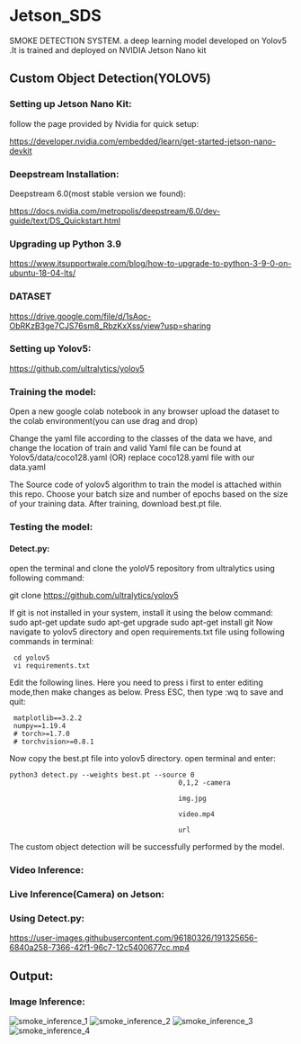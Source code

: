 # Jetson_SDS
SMOKE DETECTION SYSTEM. a deep learning model developed on Yolov5 .It is trained and deployed on NVIDIA Jetson Nano kit

## Custom Object Detection(YOLOV5)

### Setting up Jetson Nano Kit:
 follow the page provided by Nvidia for quick setup:
 
 https://developer.nvidia.com/embedded/learn/get-started-jetson-nano-devkit
 
### Deepstream Installation:
Deepstream 6.0(most stable version we found):

https://docs.nvidia.com/metropolis/deepstream/6.0/dev-guide/text/DS_Quickstart.html

### Upgrading up Python 3.9

https://www.itsupportwale.com/blog/how-to-upgrade-to-python-3-9-0-on-ubuntu-18-04-lts/

### DATASET

https://drive.google.com/file/d/1sAoc-ObRKzB3ge7CJS76sm8_RbzKxXss/view?usp=sharing

### Setting up Yolov5:
https://github.com/ultralytics/yolov5

### Training the model:
Open a new google colab notebook in any browser
upload the dataset to the colab environment(you can use drag and drop)

Change the yaml file according to the classes of the data we have, and change the location of train and valid
Yaml file can be found at Yolov5/data/coco128.yaml  (OR)
replace coco128.yaml file with our data.yaml

The Source code of yolov5 algorithm to train the model is attached within this repo.
Choose your batch size and number of epochs based on the size of your training data.
After training, download best.pt file.
### Testing the model:

#### Detect.py:
open the terminal and clone the yoloV5 repository from ultralytics using following command:
 
 git clone https://github.com/ultralytics/yolov5
 
If git is not installed in your system, install it using the below command:
     sudo apt-get update
     sudo apt-get upgrade
     sudo apt-get install git
Now navigate to yolov5 directory and open requirements.txt file using following commands in terminal:

     cd yolov5
     vi requirements.txt
Edit the following lines. Here you need to press i first to enter editing mode,then make changes as below. Press ESC, then type :wq to save and quit:

     matplotlib==3.2.2
     numpy==1.19.4
     # torch>=1.7.0
     # torchvision>=0.8.1

Now copy the best.pt file into yolov5 directory.
open terminal and enter:

    python3 detect.py --weights best.pt --source 0
                                              0,1,2 -camera
                                              
                                              img.jpg
                                              
                                              video.mp4
                                              
                                              url
The custom object detection will be successfully performed by the model.

### Video Inference:


### Live Inference(Camera) on Jetson: 

### Using Detect.py:


https://user-images.githubusercontent.com/96180326/191325656-6840a258-7366-42f1-96c7-12c5400677cc.mp4
<!--
### Deepstream:

Now let us try do deploy the model into DEEPSTREAM.

#### Generating weigths
1.Clone the Deepstrean-Yolo Repository

2.go to Deepstream-Yolo/utils/

3.copy gen_wts_YoloV5.py and paste to Yolov5 repo

4.enter the following command in the terminal for generating weights and cfg file:

        python3 gen_wts_yoloV5.py -w best.pt
5.create a folder for inference

6.Copy  generated weights and config files and paste the in yolov5

7.copy and paste deepstream config files into the folder created

8. Edit the config files accordingly

Run the Deepstream-app using following command:

        sudo deepstream-app -c _config.txt

-->
## Output:

### Image Inference:
![smoke_inference_1](https://user-images.githubusercontent.com/96180326/191325495-2c1c2dfb-331e-45c1-91d6-1f5f7894eab2.jpeg)
![smoke_inference_2](https://user-images.githubusercontent.com/96180326/191325546-b1146dcc-7b68-4931-9cae-a3c30aaeb865.jpeg)
![smoke_inference_3](https://user-images.githubusercontent.com/96180326/191325564-d6395a29-46c7-4c7b-9b17-90565d9ae4a4.jpeg)
![smoke_inference_4](https://user-images.githubusercontent.com/96180326/191325579-a1b68f90-c6b3-40ef-89fe-d97d4e5bb515.jpeg)






